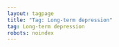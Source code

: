 ```yaml
---
layout: tagpage
title: "Tag: Long-term depression"
tag: Long-term depression
robots: noindex
---
```

